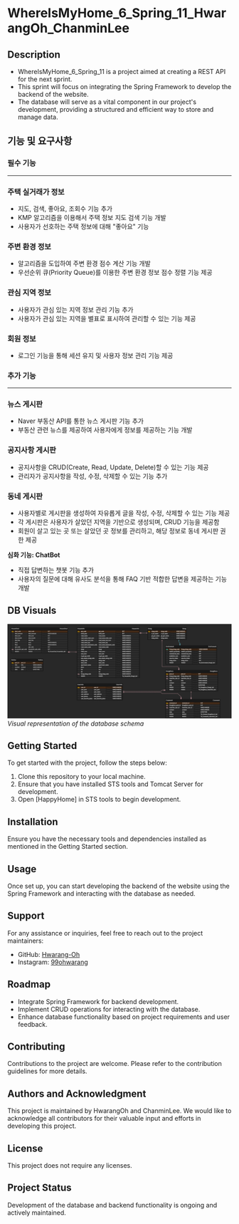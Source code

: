 # WhereIsMyHome_6_Spring_11_HwarangOh_ChanminLee

## Description

- WhereIsMyHome_6_Spring_11 is a project aimed at creating a REST API for the next sprint.
- This sprint will focus on integrating the Spring Framework to develop the backend of the website.
- The database will serve as a vital component in our project's development, providing a structured and efficient way to store and manage data.

## 기능 및 요구사항

### 필수 기능

---

### 주택 실거래가 정보

- 지도, 검색, 좋아요, 조회수 기능 추가
- KMP 알고리즘을 이용해서 주택 정보 지도 검색 기능 개발
- 사용자가 선호하는 주택 정보에 대해 "좋아요" 기능

### 주변 환경 정보

- 알고리즘을 도입하여 주변 환경 점수 계산 기능 개발
- 우선순위 큐(Priority Queue)를 이용한 주변 환경 정보 점수 정렬 기능 제공

### 관심 지역 정보

- 사용자가 관심 있는 지역 정보 관리 기능 추가
- 사용자가 관심 있는 지역을 별표로 표시하여 관리할 수 있는 기능 제공

### 회원 정보

- 로그인 기능을 통해 세션 유지 및 사용자 정보 관리 기능 제공

### 추가 기능

---

### 뉴스 게시판

- Naver 부동산 API를 통한 뉴스 게시판 기능 추가
- 부동산 관련 뉴스를 제공하여 사용자에게 정보를 제공하는 기능 개발

### 공지사항 게시판

- 공지사항을 CRUD(Create, Read, Update, Delete)할 수 있는 기능 제공
- 관리자가 공지사항을 작성, 수정, 삭제할 수 있는 기능 추가

### 동네 게시판

- 사용자별로 게시판을 생성하여 자유롭게 글을 작성, 수정, 삭제할 수 있는 기능 제공
- 각 게시판은 사용자가 살았던 지역을 기반으로 생성되며, CRUD 기능을 제공함
- 회원이 살고 있는 곳 또는 살았던 곳 정보를 관리하고, 해당 정보로 동네 게시판 권한 제공

**심화 기능: ChatBot**

- 직접 답변하는 챗봇 기능 추가
- 사용자의 질문에 대해 유사도 분석을 통해 FAQ 기반 적합한 답변을 제공하는 기능 개발

## DB Visuals

![Database Diagram](DB_resources/HoshinoHome.png)
_Visual representation of the database schema_

## Getting Started

To get started with the project, follow the steps below:

1. Clone this repository to your local machine.
2. Ensure that you have installed STS tools and Tomcat Server for development.
3. Open [HappyHome] in STS tools to begin development.

## Installation

Ensure you have the necessary tools and dependencies installed as mentioned in the Getting Started section.

## Usage

Once set up, you can start developing the backend of the website using the Spring Framework and interacting with the database as needed.

## Support

For any assistance or inquiries, feel free to reach out to the project maintainers:

- GitHub: [Hwarang-Oh](https://github.com/Hwarang-Oh)
- Instagram: [99ohwarang](https://www.instagram.com/99ohwarang/)

## Roadmap

- Integrate Spring Framework for backend development.
- Implement CRUD operations for interacting with the database.
- Enhance database functionality based on project requirements and user feedback.

## Contributing

Contributions to the project are welcome. Please refer to the contribution guidelines for more details.

## Authors and Acknowledgment

This project is maintained by HwarangOh and ChanminLee. We would like to acknowledge all contributors for their valuable input and efforts in developing this project.

## License

This project does not require any licenses.

## Project Status

Development of the database and backend functionality is ongoing and actively maintained.

